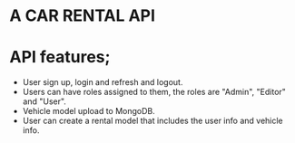# A CAR RENTAL API #


# API features;
* User sign up, login and refresh and logout.
* Users can have roles assigned to them, the roles are "Admin", "Editor" and "User".
* Vehicle model upload to MongoDB.
* User can create a rental model that includes the user info and vehicle info.
